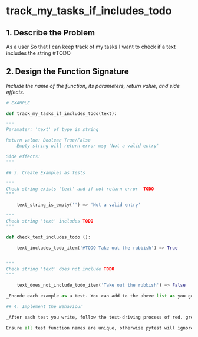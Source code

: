 # track_my_tasks_if_includes_todo

## 1. Describe the Problem

As a user
So that I can keep track of my tasks
I want to check if a text includes the string #TODO

## 2. Design the Function Signature

_Include the name of the function, its parameters, return value, and side effects._

```python
# EXAMPLE

def track_my_tasks_if_includes_todo(text):

"""
Paramater: 'text' of type is string

Return value: Boolean True/False
    Empty string will return error msg 'Not a valid entry'

Side effects:
"""

## 3. Create Examples as Tests

"""
Check string exists 'text' and if not return error  TODO 
"""

    text_string_is_empty('') => 'Not a valid entry'

"""
Check string 'text' includes TODO 
"""

def check_text_includes_todo ():

    text_includes_todo_item('#TODO Take out the rubbish') => True


"""
Check string 'text' does not include TODO 
"""

    text_does_not_include_todo_item('Take out the rubbish') => False

_Encode each example as a test. You can add to the above list as you go._

## 4. Implement the Behaviour

_After each test you write, follow the test-driving process of red, green, refactor to implement the behaviour._

Ensure all test function names are unique, otherwise pytest will ignore them!